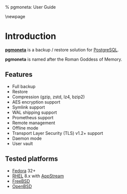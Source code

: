 % pgmoneta: User Guide

\newpage

# Introduction

[**pgmoneta**](https://github.com/pgmoneta/pgmoneta) is a backup / restore solution for [PostgreSQL](https://www.postgresql.org).

**pgmoneta** is named after the Roman Goddess of Memory.

## Features

* Full backup
* Restore
* Compression (gzip, zstd, lz4, bzip2)
* AES encryption support
* Symlink support
* WAL shipping support
* Prometheus support
* Remote management
* Offline mode
* Transport Layer Security (TLS) v1.2+ support
* Daemon mode
* User vault

## Tested platforms

* [Fedora](https://getfedora.org/) 32+
* [RHEL](https://www.redhat.com/en/technologies/linux-platforms/enterprise-linux) 8.x with
  [AppStream](https://access.redhat.com/documentation/en-us/red_hat_enterprise_linux/8/html/installing_managing_and_removing_user-space_components/using-appstream_using-appstream)
* [FreeBSD](https://www.freebsd.org/)
* [OpenBSD](http://www.openbsd.org/)
